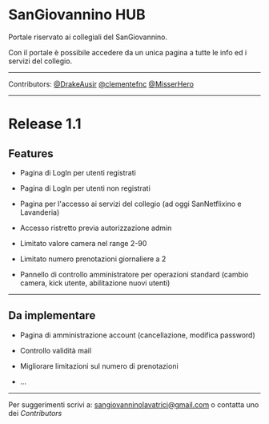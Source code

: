 # SanGiovannino HUB

Portale riservato ai collegiali del SanGiovannino.

Con il portale è possibile accedere da un unica pagina a tutte le info ed i servizi del collegio.

---

Contributors: [@DrakeAusir](https://github.com/DrakeAusir) [@clementefnc](https://github.com/clementefnc) [@MisserHero](https://github.com/MisserHero)

---

# Release 1.1

## Features

+ Pagina di LogIn per utenti registrati

+ Pagina di LogIn per utenti non registrati

+ Pagina per l'accesso ai servizi del collegio (ad oggi SanNetflixino e Lavanderia)

+ Accesso ristretto previa autorizzazione admin

+ Limitato valore camera nel range 2-90

+ Limitato numero prenotazioni giornaliere a 2 

+ Pannello di controllo amministratore per operazioni standard (cambio camera, kick utente, abilitazione nuovi utenti)

---

## Da implementare

+ Pagina di amministrazione account (cancellazione, modifica password)

+ Controllo validità mail

+ Migliorare limitazioni sul numero di prenotazioni

+ ...

---

Per suggerimenti scrivi a: [sangiovanninolavatrici@gmail.com](mailto:sangiovanninolavatrici@gmail.com) o contatta uno dei *Contributors*

